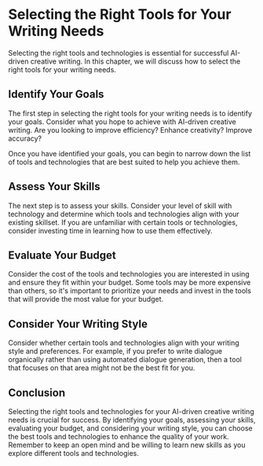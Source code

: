 Selecting the Right Tools for Your Writing Needs
==================================================================================================================

Selecting the right tools and technologies is essential for successful AI-driven creative writing. In this chapter, we will discuss how to select the right tools for your writing needs.

Identify Your Goals
-------------------

The first step in selecting the right tools for your writing needs is to identify your goals. Consider what you hope to achieve with AI-driven creative writing. Are you looking to improve efficiency? Enhance creativity? Improve accuracy?

Once you have identified your goals, you can begin to narrow down the list of tools and technologies that are best suited to help you achieve them.

Assess Your Skills
------------------

The next step is to assess your skills. Consider your level of skill with technology and determine which tools and technologies align with your existing skillset. If you are unfamiliar with certain tools or technologies, consider investing time in learning how to use them effectively.

Evaluate Your Budget
--------------------

Consider the cost of the tools and technologies you are interested in using and ensure they fit within your budget. Some tools may be more expensive than others, so it's important to prioritize your needs and invest in the tools that will provide the most value for your budget.

Consider Your Writing Style
---------------------------

Consider whether certain tools and technologies align with your writing style and preferences. For example, if you prefer to write dialogue organically rather than using automated dialogue generation, then a tool that focuses on that area might not be the best fit for you.

Conclusion
----------

Selecting the right tools and technologies for your AI-driven creative writing needs is crucial for success. By identifying your goals, assessing your skills, evaluating your budget, and considering your writing style, you can choose the best tools and technologies to enhance the quality of your work. Remember to keep an open mind and be willing to learn new skills as you explore different tools and technologies.
